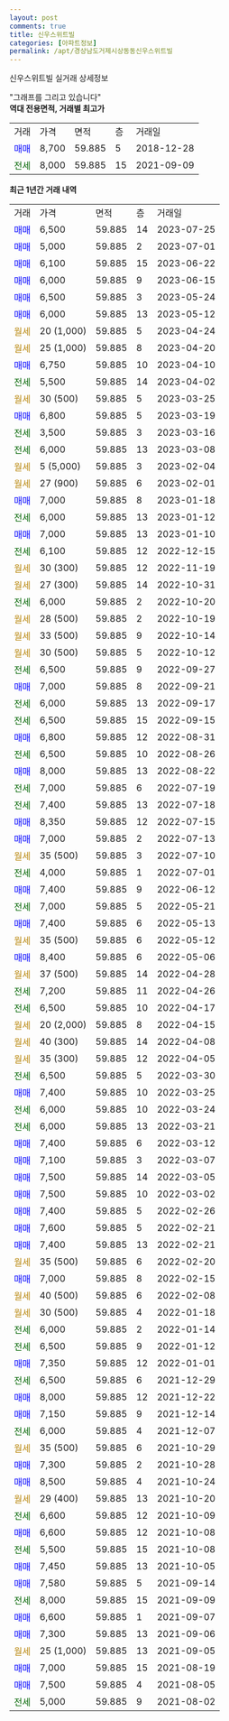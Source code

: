 ```yaml
---
layout: post
comments: true
title: 신우스위트빌
categories: [아파트정보]
permalink: /apt/경상남도거제시상동동신우스위트빌
---
```


신우스위트빌 실거래 상세정보

<script type="text/javascript">
  google.charts.load('current', {'packages':['line', 'corechart']});
  google.charts.setOnLoadCallback(drawChart);

  function drawChart() {
    var data = new google.visualization.DataTable();
    data.addColumn('date', '거래일');
    data.addColumn('number', "매매");
    data.addColumn('number', "전세");
    data.addColumn('number', "전매");

    data.addRows([[new Date(Date.parse("2023-07-25")), 6500, null, null], [new Date(Date.parse("2023-07-01")), 5000, null, null], [new Date(Date.parse("2023-06-22")), 6100, null, null], [new Date(Date.parse("2023-06-15")), 6000, null, null], [new Date(Date.parse("2023-05-24")), 6500, null, null], [new Date(Date.parse("2023-05-12")), 6000, null, null], [new Date(Date.parse("2023-04-24")), null, null, null], [new Date(Date.parse("2023-04-20")), null, null, null], [new Date(Date.parse("2023-04-10")), 6750, null, null], [new Date(Date.parse("2023-04-02")), null, 5500, null], [new Date(Date.parse("2023-03-25")), null, null, null], [new Date(Date.parse("2023-03-19")), 6800, null, null], [new Date(Date.parse("2023-03-16")), null, 3500, null], [new Date(Date.parse("2023-03-08")), null, 6000, null], [new Date(Date.parse("2023-02-04")), null, null, null], [new Date(Date.parse("2023-02-01")), null, null, null], [new Date(Date.parse("2023-01-18")), 7000, null, null], [new Date(Date.parse("2023-01-12")), null, 6000, null], [new Date(Date.parse("2023-01-10")), 7000, null, null], [new Date(Date.parse("2022-12-15")), null, 6100, null], [new Date(Date.parse("2022-11-19")), null, null, null], [new Date(Date.parse("2022-10-31")), null, null, null], [new Date(Date.parse("2022-10-20")), null, 6000, null], [new Date(Date.parse("2022-10-19")), null, null, null], [new Date(Date.parse("2022-10-14")), null, null, null], [new Date(Date.parse("2022-10-12")), null, null, null], [new Date(Date.parse("2022-09-27")), null, 6500, null], [new Date(Date.parse("2022-09-21")), 7000, null, null], [new Date(Date.parse("2022-09-17")), null, 6000, null], [new Date(Date.parse("2022-09-15")), null, 6500, null], [new Date(Date.parse("2022-08-31")), 6800, null, null], [new Date(Date.parse("2022-08-26")), null, 6500, null], [new Date(Date.parse("2022-08-22")), 8000, null, null], [new Date(Date.parse("2022-07-19")), null, 7000, null], [new Date(Date.parse("2022-07-18")), null, 7400, null], [new Date(Date.parse("2022-07-15")), 8350, null, null], [new Date(Date.parse("2022-07-13")), 7000, null, null], [new Date(Date.parse("2022-07-10")), null, null, null], [new Date(Date.parse("2022-07-01")), null, 4000, null], [new Date(Date.parse("2022-06-12")), 7400, null, null], [new Date(Date.parse("2022-05-21")), null, 7000, null], [new Date(Date.parse("2022-05-13")), 7400, null, null], [new Date(Date.parse("2022-05-12")), null, null, null], [new Date(Date.parse("2022-05-06")), 8400, null, null], [new Date(Date.parse("2022-04-28")), null, null, null], [new Date(Date.parse("2022-04-26")), null, 7200, null], [new Date(Date.parse("2022-04-17")), null, 6500, null], [new Date(Date.parse("2022-04-15")), null, null, null], [new Date(Date.parse("2022-04-08")), null, null, null], [new Date(Date.parse("2022-04-05")), null, null, null], [new Date(Date.parse("2022-03-30")), null, 6500, null], [new Date(Date.parse("2022-03-25")), 7400, null, null], [new Date(Date.parse("2022-03-24")), null, 6000, null], [new Date(Date.parse("2022-03-21")), null, 6000, null], [new Date(Date.parse("2022-03-12")), 7400, null, null], [new Date(Date.parse("2022-03-07")), 7100, null, null], [new Date(Date.parse("2022-03-05")), 7500, null, null], [new Date(Date.parse("2022-03-02")), 7500, null, null], [new Date(Date.parse("2022-02-26")), 7400, null, null], [new Date(Date.parse("2022-02-21")), 7600, null, null], [new Date(Date.parse("2022-02-21")), 7400, null, null], [new Date(Date.parse("2022-02-20")), null, null, null], [new Date(Date.parse("2022-02-15")), 7000, null, null], [new Date(Date.parse("2022-02-08")), null, null, null], [new Date(Date.parse("2022-01-18")), null, null, null], [new Date(Date.parse("2022-01-14")), null, 6000, null], [new Date(Date.parse("2022-01-12")), null, 6500, null], [new Date(Date.parse("2022-01-01")), 7350, null, null], [new Date(Date.parse("2021-12-29")), null, 6500, null], [new Date(Date.parse("2021-12-22")), 8000, null, null], [new Date(Date.parse("2021-12-14")), 7150, null, null], [new Date(Date.parse("2021-12-07")), null, 6000, null], [new Date(Date.parse("2021-10-29")), null, null, null], [new Date(Date.parse("2021-10-28")), 7300, null, null], [new Date(Date.parse("2021-10-24")), 8500, null, null], [new Date(Date.parse("2021-10-20")), null, null, null], [new Date(Date.parse("2021-10-09")), null, 6600, null], [new Date(Date.parse("2021-10-08")), 6600, null, null], [new Date(Date.parse("2021-10-08")), null, 5500, null], [new Date(Date.parse("2021-10-05")), 7450, null, null], [new Date(Date.parse("2021-09-14")), 7580, null, null], [new Date(Date.parse("2021-09-09")), null, 8000, null], [new Date(Date.parse("2021-09-07")), 6600, null, null], [new Date(Date.parse("2021-09-06")), 7300, null, null], [new Date(Date.parse("2021-09-05")), null, null, null], [new Date(Date.parse("2021-08-19")), 7000, null, null], [new Date(Date.parse("2021-08-05")), 7500, null, null], [new Date(Date.parse("2021-08-02")), null, 5000, null]]);

    var options = {
      hAxis: {
        format: 'yyyy/MM/dd'
      },    
      lineWidth: 0,
      pointsVisible: true,    
      title: '최근 1년간 유형별 실거래가 분포',
      legend: { position: 'bottom' }
    };

    var formatter = new google.visualization.NumberFormat({pattern:'###,###'} );
    formatter.format(data, 1);
    formatter.format(data, 2);
    
    setTimeout(function() {
        var chart = new google.visualization.LineChart(document.getElementById('columnchart_material'));
        chart.draw(data, (options));
        document.getElementById('loading').style.display = 'none';
    }, 200);
  }
</script>


<div id="loading" style="z-index:20; display: block; margin-left: 0px">"그래프를 그리고 있습니다"</div>
<div id="columnchart_material" style="width: 95%; margin-left: 0px; display: block"></div>
<!-- contents start -->
<b>역대 전용면적, 거래별 최고가</b>
<table class="sortable">
    <tr>
      <td>거래</td>
      <td>가격</td>
      <td>면적</td>
      <td>층</td>
      <td>거래일</td>
    </tr>
        <tr>
          <td><a style="color: blue">매매</a></td>
          <td>8,700</td>
          <td>59.885</td>
          <td>5</td>
          <td>2018-12-28</td>
        </tr>        
        <tr>
              <td><a style="color: darkgreen">전세</a></td>
              <td>8,000</td>
              <td>59.885</td>
              <td>15</td>
              <td>2021-09-09</td>
            </tr>        
    
</table>

<b>최근 1년간 거래 내역</b>

<table class="sortable">
    <tr>
      <td>거래</td>
      <td>가격</td>
      <td>면적</td>
      <td>층</td>
      <td>거래일</td>
    </tr>
    <tr>
      <td><a style="color: blue">매매</a></td>
      <td>6,500</td>
      <td>59.885</td>
      <td>14</td>
      <td>2023-07-25</td>
    </tr>          <tr>
      <td><a style="color: blue">매매</a></td>
      <td>5,000</td>
      <td>59.885</td>
      <td>2</td>
      <td>2023-07-01</td>
    </tr>          <tr>
      <td><a style="color: blue">매매</a></td>
      <td>6,100</td>
      <td>59.885</td>
      <td>15</td>
      <td>2023-06-22</td>
    </tr>          <tr>
      <td><a style="color: blue">매매</a></td>
      <td>6,000</td>
      <td>59.885</td>
      <td>9</td>
      <td>2023-06-15</td>
    </tr>          <tr>
      <td><a style="color: blue">매매</a></td>
      <td>6,500</td>
      <td>59.885</td>
      <td>3</td>
      <td>2023-05-24</td>
    </tr>          <tr>
      <td><a style="color: blue">매매</a></td>
      <td>6,000</td>
      <td>59.885</td>
      <td>13</td>
      <td>2023-05-12</td>
    </tr>          <tr>
      <td><a style="color: darkgoldenrod">월세</a></td>
      <td>20 (1,000)</td>
      <td>59.885</td>
      <td>5</td>
      <td>2023-04-24</td>
    </tr>          <tr>
      <td><a style="color: darkgoldenrod">월세</a></td>
      <td>25 (1,000)</td>
      <td>59.885</td>
      <td>8</td>
      <td>2023-04-20</td>
    </tr>          <tr>
      <td><a style="color: blue">매매</a></td>
      <td>6,750</td>
      <td>59.885</td>
      <td>10</td>
      <td>2023-04-10</td>
    </tr>          <tr>
      <td><a style="color: darkgreen">전세</a></td>
      <td>5,500</td>
      <td>59.885</td>
      <td>14</td>
      <td>2023-04-02</td>
    </tr>          <tr>
      <td><a style="color: darkgoldenrod">월세</a></td>
      <td>30 (500)</td>
      <td>59.885</td>
      <td>5</td>
      <td>2023-03-25</td>
    </tr>          <tr>
      <td><a style="color: blue">매매</a></td>
      <td>6,800</td>
      <td>59.885</td>
      <td>5</td>
      <td>2023-03-19</td>
    </tr>          <tr>
      <td><a style="color: darkgreen">전세</a></td>
      <td>3,500</td>
      <td>59.885</td>
      <td>3</td>
      <td>2023-03-16</td>
    </tr>          <tr>
      <td><a style="color: darkgreen">전세</a></td>
      <td>6,000</td>
      <td>59.885</td>
      <td>13</td>
      <td>2023-03-08</td>
    </tr>          <tr>
      <td><a style="color: darkgoldenrod">월세</a></td>
      <td>5 (5,000)</td>
      <td>59.885</td>
      <td>3</td>
      <td>2023-02-04</td>
    </tr>          <tr>
      <td><a style="color: darkgoldenrod">월세</a></td>
      <td>27 (900)</td>
      <td>59.885</td>
      <td>6</td>
      <td>2023-02-01</td>
    </tr>          <tr>
      <td><a style="color: blue">매매</a></td>
      <td>7,000</td>
      <td>59.885</td>
      <td>8</td>
      <td>2023-01-18</td>
    </tr>          <tr>
      <td><a style="color: darkgreen">전세</a></td>
      <td>6,000</td>
      <td>59.885</td>
      <td>13</td>
      <td>2023-01-12</td>
    </tr>          <tr>
      <td><a style="color: blue">매매</a></td>
      <td>7,000</td>
      <td>59.885</td>
      <td>13</td>
      <td>2023-01-10</td>
    </tr>          <tr>
      <td><a style="color: darkgreen">전세</a></td>
      <td>6,100</td>
      <td>59.885</td>
      <td>12</td>
      <td>2022-12-15</td>
    </tr>          <tr>
      <td><a style="color: darkgoldenrod">월세</a></td>
      <td>30 (300)</td>
      <td>59.885</td>
      <td>12</td>
      <td>2022-11-19</td>
    </tr>          <tr>
      <td><a style="color: darkgoldenrod">월세</a></td>
      <td>27 (300)</td>
      <td>59.885</td>
      <td>14</td>
      <td>2022-10-31</td>
    </tr>          <tr>
      <td><a style="color: darkgreen">전세</a></td>
      <td>6,000</td>
      <td>59.885</td>
      <td>2</td>
      <td>2022-10-20</td>
    </tr>          <tr>
      <td><a style="color: darkgoldenrod">월세</a></td>
      <td>28 (500)</td>
      <td>59.885</td>
      <td>2</td>
      <td>2022-10-19</td>
    </tr>          <tr>
      <td><a style="color: darkgoldenrod">월세</a></td>
      <td>33 (500)</td>
      <td>59.885</td>
      <td>9</td>
      <td>2022-10-14</td>
    </tr>          <tr>
      <td><a style="color: darkgoldenrod">월세</a></td>
      <td>30 (500)</td>
      <td>59.885</td>
      <td>5</td>
      <td>2022-10-12</td>
    </tr>          <tr>
      <td><a style="color: darkgreen">전세</a></td>
      <td>6,500</td>
      <td>59.885</td>
      <td>9</td>
      <td>2022-09-27</td>
    </tr>          <tr>
      <td><a style="color: blue">매매</a></td>
      <td>7,000</td>
      <td>59.885</td>
      <td>8</td>
      <td>2022-09-21</td>
    </tr>          <tr>
      <td><a style="color: darkgreen">전세</a></td>
      <td>6,000</td>
      <td>59.885</td>
      <td>13</td>
      <td>2022-09-17</td>
    </tr>          <tr>
      <td><a style="color: darkgreen">전세</a></td>
      <td>6,500</td>
      <td>59.885</td>
      <td>15</td>
      <td>2022-09-15</td>
    </tr>          <tr>
      <td><a style="color: blue">매매</a></td>
      <td>6,800</td>
      <td>59.885</td>
      <td>12</td>
      <td>2022-08-31</td>
    </tr>          <tr>
      <td><a style="color: darkgreen">전세</a></td>
      <td>6,500</td>
      <td>59.885</td>
      <td>10</td>
      <td>2022-08-26</td>
    </tr>          <tr>
      <td><a style="color: blue">매매</a></td>
      <td>8,000</td>
      <td>59.885</td>
      <td>13</td>
      <td>2022-08-22</td>
    </tr>          <tr>
      <td><a style="color: darkgreen">전세</a></td>
      <td>7,000</td>
      <td>59.885</td>
      <td>6</td>
      <td>2022-07-19</td>
    </tr>          <tr>
      <td><a style="color: darkgreen">전세</a></td>
      <td>7,400</td>
      <td>59.885</td>
      <td>13</td>
      <td>2022-07-18</td>
    </tr>          <tr>
      <td><a style="color: blue">매매</a></td>
      <td>8,350</td>
      <td>59.885</td>
      <td>12</td>
      <td>2022-07-15</td>
    </tr>          <tr>
      <td><a style="color: blue">매매</a></td>
      <td>7,000</td>
      <td>59.885</td>
      <td>2</td>
      <td>2022-07-13</td>
    </tr>          <tr>
      <td><a style="color: darkgoldenrod">월세</a></td>
      <td>35 (500)</td>
      <td>59.885</td>
      <td>3</td>
      <td>2022-07-10</td>
    </tr>          <tr>
      <td><a style="color: darkgreen">전세</a></td>
      <td>4,000</td>
      <td>59.885</td>
      <td>1</td>
      <td>2022-07-01</td>
    </tr>          <tr>
      <td><a style="color: blue">매매</a></td>
      <td>7,400</td>
      <td>59.885</td>
      <td>9</td>
      <td>2022-06-12</td>
    </tr>          <tr>
      <td><a style="color: darkgreen">전세</a></td>
      <td>7,000</td>
      <td>59.885</td>
      <td>5</td>
      <td>2022-05-21</td>
    </tr>          <tr>
      <td><a style="color: blue">매매</a></td>
      <td>7,400</td>
      <td>59.885</td>
      <td>6</td>
      <td>2022-05-13</td>
    </tr>          <tr>
      <td><a style="color: darkgoldenrod">월세</a></td>
      <td>35 (500)</td>
      <td>59.885</td>
      <td>6</td>
      <td>2022-05-12</td>
    </tr>          <tr>
      <td><a style="color: blue">매매</a></td>
      <td>8,400</td>
      <td>59.885</td>
      <td>6</td>
      <td>2022-05-06</td>
    </tr>          <tr>
      <td><a style="color: darkgoldenrod">월세</a></td>
      <td>37 (500)</td>
      <td>59.885</td>
      <td>14</td>
      <td>2022-04-28</td>
    </tr>          <tr>
      <td><a style="color: darkgreen">전세</a></td>
      <td>7,200</td>
      <td>59.885</td>
      <td>11</td>
      <td>2022-04-26</td>
    </tr>          <tr>
      <td><a style="color: darkgreen">전세</a></td>
      <td>6,500</td>
      <td>59.885</td>
      <td>10</td>
      <td>2022-04-17</td>
    </tr>          <tr>
      <td><a style="color: darkgoldenrod">월세</a></td>
      <td>20 (2,000)</td>
      <td>59.885</td>
      <td>8</td>
      <td>2022-04-15</td>
    </tr>          <tr>
      <td><a style="color: darkgoldenrod">월세</a></td>
      <td>40 (300)</td>
      <td>59.885</td>
      <td>14</td>
      <td>2022-04-08</td>
    </tr>          <tr>
      <td><a style="color: darkgoldenrod">월세</a></td>
      <td>35 (300)</td>
      <td>59.885</td>
      <td>12</td>
      <td>2022-04-05</td>
    </tr>          <tr>
      <td><a style="color: darkgreen">전세</a></td>
      <td>6,500</td>
      <td>59.885</td>
      <td>5</td>
      <td>2022-03-30</td>
    </tr>          <tr>
      <td><a style="color: blue">매매</a></td>
      <td>7,400</td>
      <td>59.885</td>
      <td>10</td>
      <td>2022-03-25</td>
    </tr>          <tr>
      <td><a style="color: darkgreen">전세</a></td>
      <td>6,000</td>
      <td>59.885</td>
      <td>10</td>
      <td>2022-03-24</td>
    </tr>          <tr>
      <td><a style="color: darkgreen">전세</a></td>
      <td>6,000</td>
      <td>59.885</td>
      <td>13</td>
      <td>2022-03-21</td>
    </tr>          <tr>
      <td><a style="color: blue">매매</a></td>
      <td>7,400</td>
      <td>59.885</td>
      <td>6</td>
      <td>2022-03-12</td>
    </tr>          <tr>
      <td><a style="color: blue">매매</a></td>
      <td>7,100</td>
      <td>59.885</td>
      <td>3</td>
      <td>2022-03-07</td>
    </tr>          <tr>
      <td><a style="color: blue">매매</a></td>
      <td>7,500</td>
      <td>59.885</td>
      <td>14</td>
      <td>2022-03-05</td>
    </tr>          <tr>
      <td><a style="color: blue">매매</a></td>
      <td>7,500</td>
      <td>59.885</td>
      <td>10</td>
      <td>2022-03-02</td>
    </tr>          <tr>
      <td><a style="color: blue">매매</a></td>
      <td>7,400</td>
      <td>59.885</td>
      <td>5</td>
      <td>2022-02-26</td>
    </tr>          <tr>
      <td><a style="color: blue">매매</a></td>
      <td>7,600</td>
      <td>59.885</td>
      <td>5</td>
      <td>2022-02-21</td>
    </tr>          <tr>
      <td><a style="color: blue">매매</a></td>
      <td>7,400</td>
      <td>59.885</td>
      <td>13</td>
      <td>2022-02-21</td>
    </tr>          <tr>
      <td><a style="color: darkgoldenrod">월세</a></td>
      <td>35 (500)</td>
      <td>59.885</td>
      <td>6</td>
      <td>2022-02-20</td>
    </tr>          <tr>
      <td><a style="color: blue">매매</a></td>
      <td>7,000</td>
      <td>59.885</td>
      <td>8</td>
      <td>2022-02-15</td>
    </tr>          <tr>
      <td><a style="color: darkgoldenrod">월세</a></td>
      <td>40 (500)</td>
      <td>59.885</td>
      <td>6</td>
      <td>2022-02-08</td>
    </tr>          <tr>
      <td><a style="color: darkgoldenrod">월세</a></td>
      <td>30 (500)</td>
      <td>59.885</td>
      <td>4</td>
      <td>2022-01-18</td>
    </tr>          <tr>
      <td><a style="color: darkgreen">전세</a></td>
      <td>6,000</td>
      <td>59.885</td>
      <td>2</td>
      <td>2022-01-14</td>
    </tr>          <tr>
      <td><a style="color: darkgreen">전세</a></td>
      <td>6,500</td>
      <td>59.885</td>
      <td>9</td>
      <td>2022-01-12</td>
    </tr>          <tr>
      <td><a style="color: blue">매매</a></td>
      <td>7,350</td>
      <td>59.885</td>
      <td>12</td>
      <td>2022-01-01</td>
    </tr>          <tr>
      <td><a style="color: darkgreen">전세</a></td>
      <td>6,500</td>
      <td>59.885</td>
      <td>6</td>
      <td>2021-12-29</td>
    </tr>          <tr>
      <td><a style="color: blue">매매</a></td>
      <td>8,000</td>
      <td>59.885</td>
      <td>12</td>
      <td>2021-12-22</td>
    </tr>          <tr>
      <td><a style="color: blue">매매</a></td>
      <td>7,150</td>
      <td>59.885</td>
      <td>9</td>
      <td>2021-12-14</td>
    </tr>          <tr>
      <td><a style="color: darkgreen">전세</a></td>
      <td>6,000</td>
      <td>59.885</td>
      <td>4</td>
      <td>2021-12-07</td>
    </tr>          <tr>
      <td><a style="color: darkgoldenrod">월세</a></td>
      <td>35 (500)</td>
      <td>59.885</td>
      <td>6</td>
      <td>2021-10-29</td>
    </tr>          <tr>
      <td><a style="color: blue">매매</a></td>
      <td>7,300</td>
      <td>59.885</td>
      <td>2</td>
      <td>2021-10-28</td>
    </tr>          <tr>
      <td><a style="color: blue">매매</a></td>
      <td>8,500</td>
      <td>59.885</td>
      <td>4</td>
      <td>2021-10-24</td>
    </tr>          <tr>
      <td><a style="color: darkgoldenrod">월세</a></td>
      <td>29 (400)</td>
      <td>59.885</td>
      <td>13</td>
      <td>2021-10-20</td>
    </tr>          <tr>
      <td><a style="color: darkgreen">전세</a></td>
      <td>6,600</td>
      <td>59.885</td>
      <td>12</td>
      <td>2021-10-09</td>
    </tr>          <tr>
      <td><a style="color: blue">매매</a></td>
      <td>6,600</td>
      <td>59.885</td>
      <td>12</td>
      <td>2021-10-08</td>
    </tr>          <tr>
      <td><a style="color: darkgreen">전세</a></td>
      <td>5,500</td>
      <td>59.885</td>
      <td>15</td>
      <td>2021-10-08</td>
    </tr>          <tr>
      <td><a style="color: blue">매매</a></td>
      <td>7,450</td>
      <td>59.885</td>
      <td>13</td>
      <td>2021-10-05</td>
    </tr>          <tr>
      <td><a style="color: blue">매매</a></td>
      <td>7,580</td>
      <td>59.885</td>
      <td>5</td>
      <td>2021-09-14</td>
    </tr>          <tr>
      <td><a style="color: darkgreen">전세</a></td>
      <td>8,000</td>
      <td>59.885</td>
      <td>15</td>
      <td>2021-09-09</td>
    </tr>          <tr>
      <td><a style="color: blue">매매</a></td>
      <td>6,600</td>
      <td>59.885</td>
      <td>1</td>
      <td>2021-09-07</td>
    </tr>          <tr>
      <td><a style="color: blue">매매</a></td>
      <td>7,300</td>
      <td>59.885</td>
      <td>13</td>
      <td>2021-09-06</td>
    </tr>          <tr>
      <td><a style="color: darkgoldenrod">월세</a></td>
      <td>25 (1,000)</td>
      <td>59.885</td>
      <td>13</td>
      <td>2021-09-05</td>
    </tr>          <tr>
      <td><a style="color: blue">매매</a></td>
      <td>7,000</td>
      <td>59.885</td>
      <td>15</td>
      <td>2021-08-19</td>
    </tr>          <tr>
      <td><a style="color: blue">매매</a></td>
      <td>7,500</td>
      <td>59.885</td>
      <td>4</td>
      <td>2021-08-05</td>
    </tr>          <tr>
      <td><a style="color: darkgreen">전세</a></td>
      <td>5,000</td>
      <td>59.885</td>
      <td>9</td>
      <td>2021-08-02</td>
    </tr>      </table>
<!-- contents end -->    

